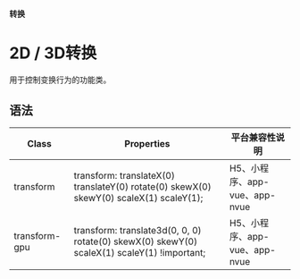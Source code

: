 #### <span class="text-lg text-gray-500 font-normal">转换</span>

<div class="w-screen"></div>

# 2D / 3D转换
<space />
<a-typography-text>
    用于控制变换行为的功能类。
</a-typography-text>

<CssPrefix />

## 语法
| Class | Properties | 平台兼容性说明
| --- | --- | ---
| <a-link status="success">transform</a-link> | <a-link>transform: translateX(0) translateY(0) rotate(0) skewX(0) skewY(0) scaleX(1) scaleY(1);</a-link> | H5、小程序、app-vue、app-nvue
| <a-link status="success">transform-gpu</a-link> | <a-link>transform: translate3d(0, 0, 0) rotate(0) skewX(0) skewY(0) scaleX(1) scaleY(1) !important;</a-link> | H5、小程序、app-vue、app-nvue
